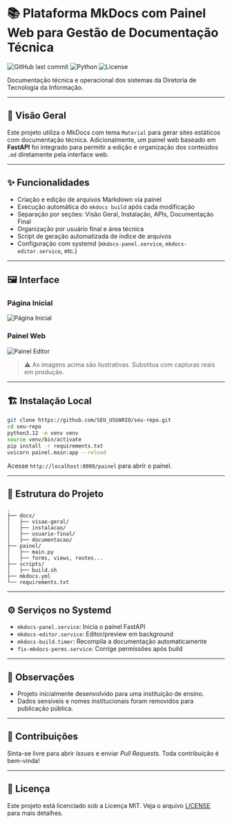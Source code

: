 # 📚 Plataforma MkDocs com Painel Web para Gestão de Documentação Técnica

![GitHub last commit](https://img.shields.io/github/last-commit/SEU_USUARIO/SEU_REPO?style=flat-square)
![Python](https://img.shields.io/badge/python-3.12-blue?style=flat-square)
![License](https://img.shields.io/github/license/SEU_USUARIO/SEU_REPO?style=flat-square)

Documentação técnica e operacional dos sistemas da Diretoria de Tecnologia da Informação.

---

## 🧩 Visão Geral

Este projeto utiliza o MkDocs com tema `Material` para gerar sites estáticos com documentação técnica. Adicionalmente, um painel web baseado em **FastAPI** foi integrado para permitir a edição e organização dos conteúdos `.md` diretamente pela interface web.

---

## ✨ Funcionalidades

- Criação e edição de arquivos Markdown via painel
- Execução automática do `mkdocs build` após cada modificação
- Separação por seções: Visão Geral, Instalação, APIs, Documentação Final
- Organização por usuário final e área técnica
- Script de geração automatizada de índice de arquivos
- Configuração com systemd (`mkdocs-panel.service`, `mkdocs-editor.service`, etc.)

---

## 🖼️ Interface

### Página Inicial

![Página Inicial](https://user-images.githubusercontent.com/SEU_USUARIO/000000/pagina-inicial.png)

### Painel Web

![Painel Editor](https://user-images.githubusercontent.com/SEU_USUARIO/000000/painel-editor.png)

> ⚠️ As imagens acima são ilustrativas. Substitua com capturas reais em produção.

---

## 🏗️ Instalação Local

```bash
git clone https://github.com/SEU_USUARIO/seu-repo.git
cd seu-repo
python3.12 -m venv venv
source venv/bin/activate
pip install -r requirements.txt
uvicorn painel.main:app --reload
```

Acesse `http://localhost:8000/painel` para abrir o painel.

---

## 📁 Estrutura do Projeto

```
.
├── docs/
│   ├── visao-geral/
│   ├── instalacao/
│   ├── usuario-final/
│   ├── documentacao/
├── painel/
│   ├── main.py
│   ├── forms, views, routes...
├── scripts/
│   ├── build.sh
├── mkdocs.yml
└── requirements.txt
```

---

## ⚙️ Serviços no Systemd

- `mkdocs-panel.service`: Inicia o painel FastAPI
- `mkdocs-editor.service`: Editor/preview em background
- `mkdocs-build.timer`: Recompila a documentação automaticamente
- `fix-mkdocs-perms.service`: Corrige permissões após build

---

## 📌 Observações

- Projeto inicialmente desenvolvido para uma instituição de ensino.
- Dados sensíveis e nomes institucionais foram removidos para publicação pública.

---

## 🤝 Contribuições

Sinta-se livre para abrir *Issues* e enviar *Pull Requests*. Toda contribuição é bem-vinda!

---

## 📝 Licença

Este projeto está licenciado sob a Licença MIT. Veja o arquivo [LICENSE](LICENSE) para mais detalhes.

